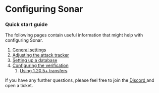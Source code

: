 # Configuring Sonar

### Quick start guide

The following pages contain useful information that might help with configuring Sonar.

1. [General settings](general-settings.md)
2. [Adjusting the attack tracker](adjusting-the-attack-tracker.md)
3. [Setting up a database](setting-up-a-database.md)
4. [Configuring the verification](configuring-the-verification/)
   1. [Using 1.20.5+ transfers](configuring-the-verification/using-1.20.5+-transfers.md)

If you have any further questions, please feel free to join the [Discord ](https://jonesdev.xyz/discord)and open a ticket.
